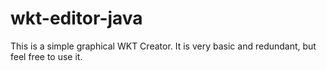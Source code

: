 # wkt-editor-java

This is a simple graphical WKT Creator. It is very basic and redundant, but feel free to use it. 
